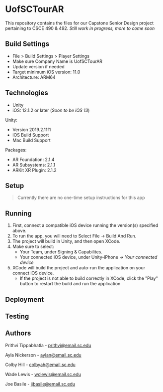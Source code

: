 
# UofSCTourAR
This repository contains the files for our Capstone Senior Design project pertaining to CSCE 490 & 492.
*Still work in progress, more to come soon*

## Build Settings
 - File > Build Settings > Player Settings 
 - Make sure Company Name is UofSCTourAR
 - Update version if needed
 - Target minimum iOS version: 11.0 
 - Architecture: ARM64
 

## Technologies
  - Unity
  - iOS: 12.1.2 or later (*Soon to be iOS 13*)

Unity: 
  - Version 2019.2.11f1
  - iOS Build Support
  - Mac Build Support

Packages: 
  - AR Foundation: 2.1.4
  - AR Subsystems: 2.1.1
  - ARKit XR Plugin: 2.1.2
 
 
## Setup
 > Currently there are no one-time setup instructions for this app
 

## Running
 1. First, connect a compatible iOS device running the version(s) specified above.
 2. To run the app, you will need to Select File -> Build And Run.
 3. The project will build in Unity, and then open XCode. 
 4. Make sure to select:
    - Your Team, under Signing & Capabilites.
    - Your connected iOS device, under Unity-iPhone -> *Your connected device*
 5. XCode will build the project and auto-run the application on your connect iOS device.
    - If the project is not able to build correctly in XCode, click the "Play" button to restart the build and run the application
 
## Deployment
 
## Testing
 
 
## Authors
 
  Prithvi Tippabhatla - prithvi@email.sc.edu

  Ayla Nickerson - aylan@email.sc.edu

  Colby Hill - colbyah@email.sc.edu

  Wade Lewis - wclewis@email.sc.edu

  Joe Basile - jjbasile@email.sc.edu


